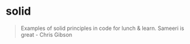 solid
=====
> Examples of solid principles in code for lunch & learn. Sameeri is great - Chris Gibson
